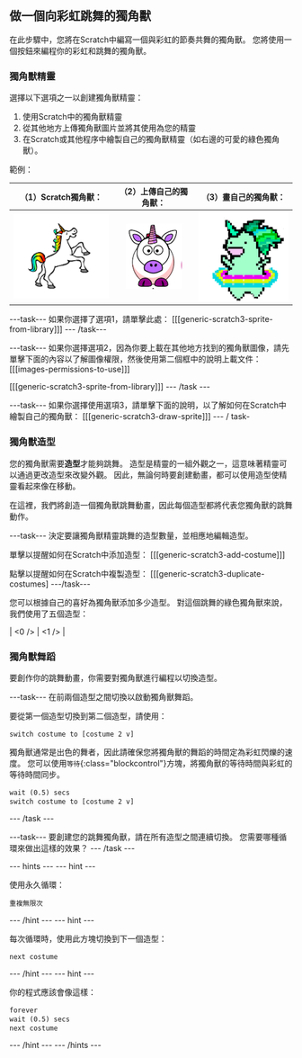 ## 做一個向彩虹跳舞的獨角獸

在此步驟中，您將在Scratch中編寫一個與彩虹的節奏共舞的獨角獸。 您將使用一個按鈕來編程你的彩虹和跳舞的獨角獸。

### 獨角獸精靈

選擇以下選項之一以創建獨角獸精靈：

1. 使用Scratch中的獨角獸精靈
2. 從其他地方上傳獨角獸圖片並將其使用為您的精靈
3. 在Scratch或其他程序中繪製自己的獨角獸精靈（如右邊的可愛的綠色獨角獸）。

範例：

|              （1）Scratch獨角獸：              |          （2）上傳自己的獨角獸：           |           （3）畫自己的獨角獸：           |
|:----------------------------------------:|:-------------------------------:|:-------------------------------:|
| ![Scratch獨角獸](images/scratchunicorn.png) | ![網路獨角獸](images/webunicorn.png) | ![畫獨角獸](images/drawunicorn.png) |

\---task\--- 如果你選擇了選項1，請單擊此處： [[[generic-scratch3-sprite-from-library]]] \--- /task\---

\---task\--- 如果你選擇選項2，因為你要上載在其他地方找到的獨角獸圖像，請先單擊下面的內容以了解圖像權限，然後使用第二個框中的說明上載文件： [[[images-permissions-to-use]]]

[[[generic-scratch3-sprite-from-library]]] \--- /task \---

\---task\--- 如果你選擇使用選項3，請單擊下面的說明，以了解如何在Scratch中繪製自己的獨角獸： [[[generic-scratch3-draw-sprite]]] \--- / task-

### 獨角獸造型

您的獨角獸需要**造型**才能夠跳舞。 造型是精靈的一組外觀之一，這意味著精靈可以通過更改造型來改變外觀。 因此，無論何時要創建動畫，都可以使用造型使精靈看起來像在移動。

在這裡，我們將創造一個獨角獸跳舞動畫，因此每個造型都將代表您獨角獸的跳舞動作。

\---task\--- 決定要讓獨角獸精靈跳舞的造型數量，並相應地編輯造型。

單擊以提醒如何在Scratch中添加造型： [[[generic-scratch3-add-costume]]]

點擊以提醒如何在Scratch中複製造型： [[[generic-scratch3-duplicate-costumes] \---/task\---

您可以根據自己的喜好為獨角獸添加多少造型。 對這個跳舞的綠色獨角獸來說，我們使用了五個造型：

| <0 /> | <1 /> |

### 獨角獸舞蹈

要創作你的跳舞動畫，你需要對獨角獸進行編程以切換造型。

\---task\--- 在前兩個造型之間切換以啟動獨角獸舞蹈。

要從第一個造型切換到第二個造型，請使用：

```blocks3
switch costume to [costume 2 v]
```

獨角獸通常是出色的舞者，因此請確保您將獨角獸的舞蹈的時間定為彩虹閃爍的速度。 您可以使用`等待`{:class="blockcontrol"}方塊，將獨角獸的等待時間與彩虹的等待時間同步。

```blocks3
wait (0.5) secs
switch costume to [costume 2 v]
```

\--- /task \---

\---task\--- 要創建您的跳舞獨角獸，請在所有造型之間連續切換。 您需要哪種循環來做出這樣的效果？ \--- /task \---

\--- hints \--- \--- hint \---

使用永久循環：

```blocks3
重複無限次
```

\--- /hint \--- \--- hint \---

每次循環時，使用此方塊切換到下一個造型：

```blocks3
next costume
```

\--- /hint \--- \--- hint \---

你的程式應該會像這樣：

```blocks3
forever
wait (0.5) secs
next costume
```

\--- /hint \--- \--- /hints \---